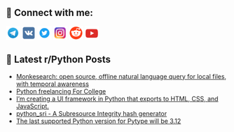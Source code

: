 ## 🔎 Connect with me:
[<img src="https://github.com/bullbesh/bullbesh/blob/main/images/Telegram.png" width="32" height="32" />](https://t.me/bullbesh)
[<img src="https://github.com/bullbesh/bullbesh/blob/main/images/VK.png" width="32" height="32" />](https://vk.com/bullbesh)
[<img src="https://github.com/bullbesh/bullbesh/blob/main/images/Twitter.png" width="32" height="32" />](https://twitter.com/bullbesh1)
[<img src="https://github.com/bullbesh/bullbesh/blob/main/images/Instagram.png" width="32" height="32" />](https://www.instagram.com/bullbesh)
[<img src="https://github.com/bullbesh/bullbesh/blob/main/images/Reddit.png" width="32" height="32" />](https://www.reddit.com/user/bullbesh)
[<img src="https://github.com/bullbesh/bullbesh/blob/main/images/YouTube.png" width="32" height="32" />](https://www.youtube.com/channel/UCtfjRs6uzgq5mfm8S06WTcg)

## 📕 Latest r/Python Posts
<!-- BLOG-POST-LIST:START -->
- [Monkesearch: open source, offline natural language query for local files, with temporal awareness](https://www.reddit.com/r/Python/comments/1mw776v/monkesearch_open_source_offline_natural_language/)
- [Python freelancing For College](https://www.reddit.com/r/Python/comments/1mw65r2/python_freelancing_for_college/)
- [I’m creating a UI framework in Python that exports to HTML, CSS, and JavaScript.](https://www.reddit.com/r/Python/comments/1mw0clf/im_creating_a_ui_framework_in_python_that_exports/)
- [python_sri - A Subresource Integrity hash generator](https://www.reddit.com/r/Python/comments/1mvylz9/python_sri_a_subresource_integrity_hash_generator/)
- [The last supported Python version for Pytype will be 3.12](https://www.reddit.com/r/Python/comments/1mvxmi5/the_last_supported_python_version_for_pytype_will/)
<!-- BLOG-POST-LIST:END -->
